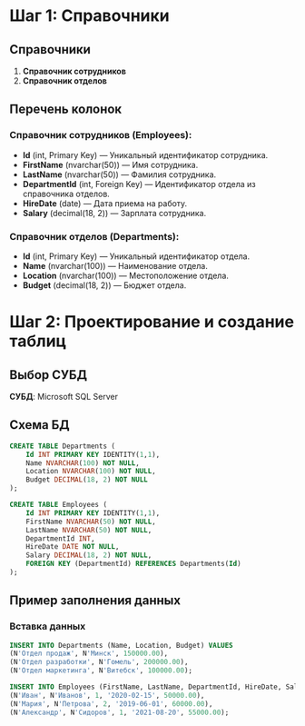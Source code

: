 # Шаг 1: Справочники

## Справочники

1. **Справочник сотрудников**
2. **Справочник отделов**

## Перечень колонок

### Справочник сотрудников (Employees):
- **Id** (int, Primary Key) — Уникальный идентификатор сотрудника.
- **FirstName** (nvarchar(50)) — Имя сотрудника.
- **LastName** (nvarchar(50)) — Фамилия сотрудника.
- **DepartmentId** (int, Foreign Key) — Идентификатор отдела из справочника отделов.
- **HireDate** (date) — Дата приема на работу.
- **Salary** (decimal(18, 2)) — Зарплата сотрудника.

### Справочник отделов (Departments):
- **Id** (int, Primary Key) — Уникальный идентификатор отдела.
- **Name** (nvarchar(100)) — Наименование отдела.
- **Location** (nvarchar(100)) — Местоположение отдела.
- **Budget** (decimal(18, 2)) — Бюджет отдела.

# Шаг 2: Проектирование и создание таблиц

## Выбор СУБД
**СУБД**: Microsoft SQL Server

## Схема БД

```sql
CREATE TABLE Departments (
    Id INT PRIMARY KEY IDENTITY(1,1),
    Name NVARCHAR(100) NOT NULL,
    Location NVARCHAR(100) NOT NULL,
    Budget DECIMAL(18, 2) NOT NULL
);

CREATE TABLE Employees (
    Id INT PRIMARY KEY IDENTITY(1,1),
    FirstName NVARCHAR(50) NOT NULL,
    LastName NVARCHAR(50) NOT NULL,
    DepartmentId INT,
    HireDate DATE NOT NULL,
    Salary DECIMAL(18, 2) NOT NULL,
    FOREIGN KEY (DepartmentId) REFERENCES Departments(Id)
);
```
## Пример заполнения данных

### Вставка данных

```sql
INSERT INTO Departments (Name, Location, Budget) VALUES
(N'Отдел продаж', N'Минск', 150000.00),
(N'Отдел разработки', N'Гомель', 200000.00),
(N'Отдел маркетинга', N'Витебск', 100000.00);

INSERT INTO Employees (FirstName, LastName, DepartmentId, HireDate, Salary) VALUES
(N'Иван', N'Иванов', 1, '2020-02-15', 50000.00),
(N'Мария', N'Петрова', 2, '2019-06-01', 60000.00),
(N'Александр', N'Сидоров', 1, '2021-08-20', 55000.00);
```
